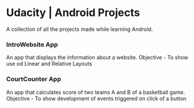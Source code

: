 # Udacity | Android Projects

A collection of all the projects made while learning Android.

### IntroWebsite App
An app that displays the information about a website.
Objective - To show use od Linear and Relative Layouts

### CourtCounter App
An app that calculates score of two teams A and B of a basketball game.
Objective - To show development of events triggered on click of a button


